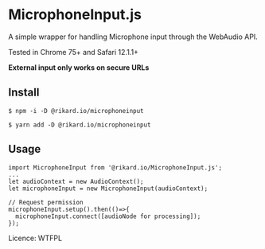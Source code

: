# MicrophoneInput.js

A simple wrapper for handling Microphone input through the WebAudio API.

Tested in Chrome 75+ and Safari 12.1.1+

**External input only works on secure URLs**

## Install
`$ npm -i -D @rikard.io/microphoneinput`

`$ yarn add -D @rikard.io/microphoneinput`

## Usage
```
import MicrophoneInput from '@rikard.io/MicrophoneInput.js';
...
let audioContext = new AudioContext();
let microphoneInput = new MicrophoneInput(audioContext);

// Request permission
microphoneInput.setup().then(()=>{
  microphoneInput.connect([audioNode for processing]);
});
```
Licence: WTFPL
